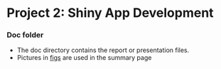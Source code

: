 # Project 2: Shiny App Development

### Doc folder

+ The doc directory contains the report or presentation files.
+ Pictures in [figs](/doc/figs) are used in the summary page
